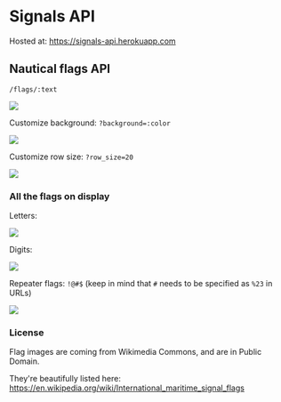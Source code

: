 # Signals API

Hosted at: https://signals-api.herokuapp.com


## Nautical flags API

``/flags/:text``

![](https://signals-api.herokuapp.com/flags/hello%20world)


Customize background: ``?background=:color``

![](https://signals-api.herokuapp.com/flags/hello?background=00ff00)


Customize row size: ``?row_size=20``

![](https://signals-api.herokuapp.com/flags/hello%20world?row_size=20)


### All the flags on display ###

Letters:

![](https://signals-api.herokuapp.com/flags/ABCDEFGHIJKLMNOPQRSTUVWXYZ?background=ccc&row_size=13)

Digits:

![](https://signals-api.herokuapp.com/flags/0123456789?background=ccc&row_size=5)

Repeater flags: ``!@#$`` (keep in mind that ``#`` needs to be specified as ``%23`` in URLs)

![](https://signals-api.herokuapp.com/flags/!@%23$?background=ccc)


### License

Flag images are coming from Wikimedia Commons, and are in Public Domain.

They're beautifully listed here: https://en.wikipedia.org/wiki/International_maritime_signal_flags
